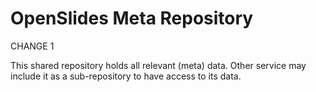 # OpenSlides Meta Repository

CHANGE 1

This shared repository holds all relevant (meta) data. Other service may include it as a sub-repository to have access to its data.
